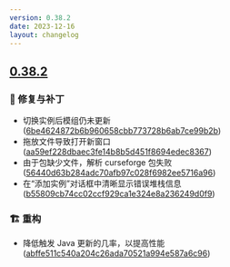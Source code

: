 ```yaml
---
version: 0.38.2
date: 2023-12-16
layout: changelog
---
```

## [0.38.2](#0.38.2)
### 🐛 修复与补丁

- 切换实例后模组仍未更新 ([6be4624872b6b960658cbb773728b6ab7ce99b2b](https://github.com/Voxelum/x-minecraft-launcher/commit/6be4624872b6b960658cbb773728b6ab7ce99b2b))
- 拖放文件导致打开新窗口 ([aa59ef228dbaec3fe14b8b5d451f8694edec8367](https://github.com/Voxelum/x-minecraft-launcher/commit/aa59ef228dbaec3fe14b8b5d451f8694edec8367))
- 由于包缺少文件，解析 curseforge 包失败 ([56440d63b284adc70afb97c028f6982ee5716a96](https://github.com/Voxelum/x-minecraft-launcher/commit/56440d63b284adc70afb97c028f6982ee5716a96))
- 在“添加实例”对话框中清晰显示错误堆栈信息 ([b55809cb74cc02ccf929ca1e324e8a236249d0f9](https://github.com/Voxelum/x-minecraft-launcher/commit/b55809cb74cc02ccf929ca1e324e8a236249d0f9))

### 🏗️ 重构

- 降低触发 Java 更新的几率，以提高性能 ([abffe511c540a204c26ada70521a994e587a6c96](https://github.com/Voxelum/x-minecraft-launcher/commit/abffe511c540a204c26ada70521a994e587a6c96))
